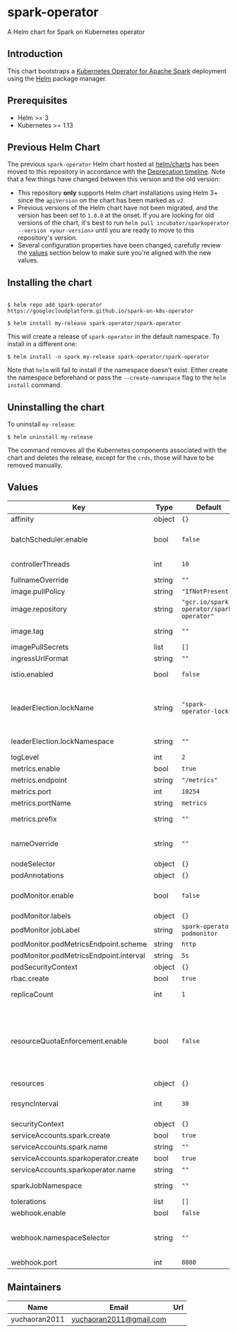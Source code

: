 # spark-operator

A Helm chart for Spark on Kubernetes operator

## Introduction

This chart bootstraps a [Kubernetes Operator for Apache Spark](https://github.com/GoogleCloudPlatform/spark-on-k8s-operator) deployment using the [Helm](https://helm.sh) package manager.

## Prerequisites

- Helm >= 3
- Kubernetes >= 1.13

## Previous Helm Chart

The previous `spark-operator` Helm chart hosted at [helm/charts](https://github.com/helm/charts) has been moved to this repository in accordance with the [Deprecation timeline](https://github.com/helm/charts#deprecation-timeline). Note that a few things have changed between this version and the old version:

- This repository **only** supports Helm chart installations using Helm 3+ since the `apiVersion` on the chart has been marked as `v2`.
- Previous versions of the Helm chart have not been migrated, and the version has been set to `1.0.0` at the onset. If you are looking for old versions of the chart, it's best to run `helm pull incubator/sparkoperator --version <your-version>` until you are ready to move to this repository's version.
- Several configuration properties have been changed, carefully review the [values](#values) section below to make sure you're aligned with the new values.

## Installing the chart

```shell

$ helm repo add spark-operator https://googlecloudplatform.github.io/spark-on-k8s-operator

$ helm install my-release spark-operator/spark-operator
```

This will create a release of `spark-operator` in the default namespace. To install in a different one:

```shell
$ helm install -n spark my-release spark-operator/spark-operator
```

Note that `helm` will fail to install if the namespace doesn't exist. Either create the namespace beforehand or pass the `--create-namespace` flag to the `helm install` command.

## Uninstalling the chart

To uninstall `my-release`:

```shell
$ helm uninstall my-release
```

The command removes all the Kubernetes components associated with the chart and deletes the release, except for the `crds`, those will have to be removed manually.

## Values

| Key | Type | Default | Description |
|-----|------|---------|-------------|
| affinity | object | `{}` | Affinity for pod assignment |
| batchScheduler.enable | bool | `false` | Enable batch scheduler for spark jobs scheduling. If enabled, users can specify batch scheduler name in spark application |
| controllerThreads | int | `10` | Operator concurrency, higher values might increase memory usage |
| fullnameOverride | string | `""` | String to override release name |
| image.pullPolicy | string | `"IfNotPresent"` | Image pull policy |
| image.repository | string | `"gcr.io/spark-operator/spark-operator"` | Image repository |
| image.tag | string | `""` | Overrides the image tag whose default is the chart appVersion. |
| imagePullSecrets | list | `[]` | Image pull secrets |
| ingressUrlFormat | string | `""` | Ingress URL format |
| istio.enabled | bool | `false` | When using `istio`, spark jobs need to run without a sidecar to properly terminate |
| leaderElection.lockName | string | `"spark-operator-lock"` | Leader election lock name. Ref: https://github.com/GoogleCloudPlatform/spark-on-k8s-operator/blob/master/docs/user-guide.md#enabling-leader-election-for-high-availability. |
| leaderElection.lockNamespace | string | `""` | Optionally store the lock in another namespace. Defaults to operator's namespace |
| logLevel | int | `2` | Set higher levels for more verbose logging |
| metrics.enable | bool | `true` | Enable prometheus mertic scraping |
| metrics.endpoint | string | `"/metrics"` | Metrics serving endpoint |
| metrics.port | int | `10254` | Metrics port |
| metrics.portName | string | `metrics` | Metrics port name |
| metrics.prefix | string | `""` | Metric prefix, will be added to all exported metrics |
| nameOverride | string | `""` | String to partially override `spark-operator.fullname` template (will maintain the release name) |
| nodeSelector | object | `{}` | Node labels for pod assignment |
| podAnnotations | object | `{}` | Additional annotations to add to the pod |
| podMonitor.enable | bool| `false` | Submit a prometheus pod monitor for operator's pod. Note that prometheus metrics should be enabled as well.|
| podMonitor.labels | object | `{}` | Pod monitor labels |
| podMonitor.jobLabel | string | `spark-operator-podmonitor` | The label to use to retrieve the job name from |
| podMonitor.podMetricsEndpoint.scheme | string | `http` | Prometheus metrics endpoint scheme |
| podMonitor.podMetricsEndpoint.interval | string | `5s` | Interval at which metrics should be scraped |
| podSecurityContext | object | `{}` | Pod security context |
| rbac.create | bool | `true` | Create and use `rbac` resources |
| replicaCount | int | `1` | Desired number of pods, leaderElection will be enabled if this is greater than 1 |
| resourceQuotaEnforcement.enable | bool | `false` | Whether to enable the ResourceQuota enforcement for SparkApplication resources. Requires the webhook to be enabled by setting `webhook.enable` to true. Ref: https://github.com/GoogleCloudPlatform/spark-on-k8s-operator/blob/master/docs/user-guide.md#enabling-resource-quota-enforcement. |
| resources | object | `{}` | Pod resource requests and limits |
| resyncInterval | int | `30` | Operator resync interval. Note that the operator will respond to events (e.g. create, update) unrealted to this setting |
| securityContext | object | `{}` | Operator container security context |
| serviceAccounts.spark.create | bool | `true` | Create a service account for spark apps |
| serviceAccounts.spark.name | string | `""` | Optional name for the spark service account |
| serviceAccounts.sparkoperator.create | bool | `true` | Create a service account for the operator |
| serviceAccounts.sparkoperator.name | string | `""` | Optional name for the operator service account |
| sparkJobNamespace | string | `""` | Set this if running spark jobs in a different namespace than the operator |
| tolerations | list | `[]` | List of node taints to tolerate |
| webhook.enable | bool | `false` | Enable webhook server |
| webhook.namespaceSelector | string | `""` | The webhook server will only operate on namespaces with this label, specified in the form key1=value1,key2=value2. Empty string (default) will operate on all namespaces |
| webhook.port | int | `8080` | Webhook service port |

## Maintainers

| Name | Email | Url |
| ---- | ------ | --- |
| yuchaoran2011 | yuchaoran2011@gmail.com |  |
